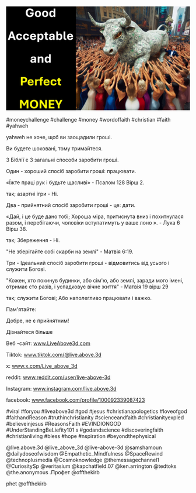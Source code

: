 ![Video cover image](../cover.jpg "cover photo")

#moneychallenge #challenge #money #wordoffaith #christian #faith #yahweh

yahweh не хоче, щоб ви заощадили гроші.

Ви будете шоковані, тому тримайтеся.

З Біблії є 3 загальні способи заробити гроші.

Один - хороший спосіб заробити гроші: працювати.

«Їжте праці рук і будьте щасливі» - Псалом 128 Вірш 2.

так; азартні ігри - Ні.

Два - прийнятний спосіб заробити гроші - це: дати.

«Дай, і це буде дано тобі; Хороша міра, притиснута вниз і похитнулася разом, і перебігаючи, чоловіки вступатимуть у ваше лоно ». - Лука 6 Вірш 38.

так; Збереження - Ні.

"Не зберігайте собі скарби на землі" - Матвія 6:19.

Три - Ідеальний спосіб заробити гроші - відмовитись від усього і служити Богові.

"Кожен, хто покинув будинки, або сім'ю, або землі, заради мого імені, отримає сто разів, і успадковує вічне життя" - Матвія 19 вірш 29

так; служити Богові; Або наполегливо працювати і важко.

Пам'ятайте:

Добре, не є прийнятним!

Дізнайтеся більше

Веб -сайт: www.LiveAbove3d.com

Tiktok: www.tiktok.com/@live.above.3d

x: www.x.com/Live_above_3d

reddit: www.reddit.com/user/live-above-3d

Instagram: www.instagram.com/live.above.3d

facebook: www.facebook.com/profile/100092339087423

#viral #foryou #liveabove3d #god #jesus #christianapologetics #loveofgod #faithandReason #truthinchristianity #scienceandfaith #christianityexpled #believeinjesus #ReasonsFaith #EVINDIONGOD #UnderStandingBeLiefity101 s #godandscience #discoveringfaith #christianliving #bless #hope #nspiration #beyondthephysical  

@live.above.3d @live_above_3d @live-above-3d @samshamoun @dailydoseofwisdom @Empathetic_Mindfulness @SpaceRewind @technoplusmedia @Cosmoknowledge @themessagechannel1 @CuriositySp @veritasium @kapchatfield.07 @ken.arrington @tedtoks @the.anonymous .Профет @offthekirb

phet @offthekirb